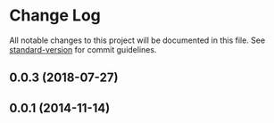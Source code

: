 # Change Log

All notable changes to this project will be documented in this file. See [standard-version](https://github.com/conventional-changelog/standard-version) for commit guidelines.

<a name="0.0.3"></a>
## 0.0.3 (2018-07-27)



<a name="0.0.1"></a>
## 0.0.1 (2014-11-14)
